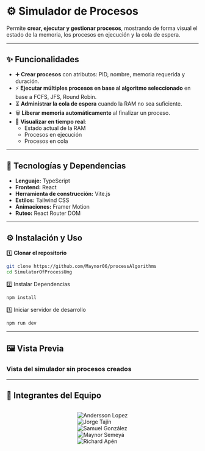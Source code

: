 # ⚙️ Simulador de Procesos   

Permite **crear, ejecutar y gestionar procesos**, mostrando de forma visual el estado de la memoria, los procesos en ejecución y la cola de espera.  


---

## ✨ Funcionalidades  

- ➕ **Crear procesos** con atributos: PID, nombre, memoria requerida y duración.  
- ⚡ **Ejecutar múltiples procesos en base al algoritmo seleccionado** en base a FCFS, JFS, Round Robin.  
- ⏳ **Administrar la cola de espera** cuando la RAM no sea suficiente.  
- 🗑️ **Liberar memoria automáticamente** al finalizar un proceso.  
- 👀 **Visualizar en tiempo real**:  
  - Estado actual de la RAM  
  - Procesos en ejecución  
  - Procesos en cola  

---

## 🚀 Tecnologías y Dependencias  

- **Lenguaje:** TypeScript  
- **Frontend:** React  
- **Herramienta de construcción:** Vite.js  
- **Estilos:** Tailwind CSS  
- **Animaciones:** Framer Motion  
- **Ruteo:** React Router DOM  

---

## ⚙️ Instalación y Uso  

1️⃣ **Clonar el repositorio**  
```bash
git clone https://github.com/Maynor06/processAlgorithms
cd SimulatorOfProcessUmg
```
2️⃣ Instalar Dependencias
```bash
npm install
```

3️⃣ Iniciar servidor de desarrollo
```bash
npm run dev
```
---

## 🖼️ Vista Previa

### Vista del simulador sin procesos creados  

---

## 👥 Integrantes del Equipo  
<div style="display: flex; flex-direction: column; align-items: center;">
    
![Andersson Lopez](https://img.shields.io/badge/Andersson%20Lopez-1990--23--2823-blue?style=for-the-badge) <br/>
![Jorge Tajín](https://img.shields.io/badge/Jorge%20Tajín-1990--23--689-green?style=for-the-badge) <br/>
![Samuel González](https://img.shields.io/badge/Samuel%20González-1990--23--5806-orange?style=for-the-badge) <br/> 
![Maynor Semeyá](https://img.shields.io/badge/Maynor%20Semeyá-1990--23--4556-purple?style=for-the-badge) <br/>
![Richard Apén](https://img.shields.io/badge/Richard%20Apén-1990--23--2763-red?style=for-the-badge) 
</div>
   
